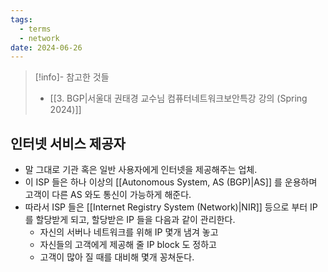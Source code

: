 ```yaml
---
tags:
  - terms
  - network
date: 2024-06-26
---
```

> [!info]- 참고한 것들
> - [[3. BGP|서울대 권태경 교수님 컴퓨터네트워크보안특강 강의 (Spring 2024)]]

## 인터넷 서비스 제공자

- 말 그대로 기관 혹은 일반 사용자에게 인터넷을 제공해주는 업체.
- 이 ISP 들은 하나 이상의 [[Autonomous System, AS (BGP)|AS]] 를 운용하며 고객이 다른 AS 와도 통신이 가능하게 해준다.
- 따라서 ISP 들은 [[Internet Registry System (Network)|NIR]] 등으로 부터 IP 를 할당받게 되고, 할당받은 IP 들을 다음과 같이 관리한다.
    - 자신의 서버나 네트워크를 위해 IP 몇개 냄겨 놓고
    - 자신들의 고객에게 제공해 줄 IP block 도 정하고
    - 고객이 많아 질 때를 대비해 몇개 꽁쳐둔다.